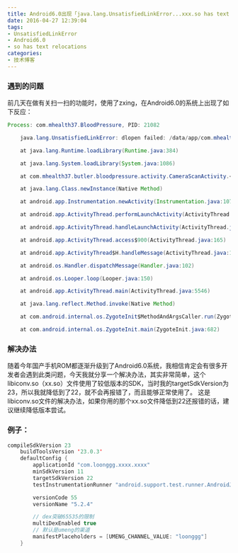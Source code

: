 ```yaml
---
title: Android6.0出现「java.lang.UnsatisfiedLinkError...xxx.so has text relocations」的解决办法
date: 2016-04-27 12:39:04
tags:
- UnsatisfiedLinkError
- Android6.0
- so has text relocations
categories: 
- 技术博客
---
```

### 遇到的问题
前几天在做有关扫一扫的功能时，使用了zxing，在Android6.0的系统上出现了如下反应：

```java
Process: com.mhealth37.BloodPressure, PID: 21082

	java.lang.UnsatisfiedLinkError: dlopen failed: /data/app/com.mhealth37.BloodPressure-1/lib/arm/libiconv.so: has text relocations

	at java.lang.Runtime.loadLibrary(Runtime.java:384)

	at java.lang.System.loadLibrary(System.java:1086)

	at com.mhealth37.butler.bloodpressure.activity.CameraScanActivity.<clinit>(CameraScanActivity.java:65)

	at java.lang.Class.newInstance(Native Method)

	at android.app.Instrumentation.newActivity(Instrumentation.java:1070)

	at android.app.ActivityThread.performLaunchActivity(ActivityThread.java:2342)

	at android.app.ActivityThread.handleLaunchActivity(ActivityThread.java:2504)

	at android.app.ActivityThread.access$900(ActivityThread.java:165)

	at android.app.ActivityThread$H.handleMessage(ActivityThread.java:1368)

	at android.os.Handler.dispatchMessage(Handler.java:102)

	at android.os.Looper.loop(Looper.java:150)

	at android.app.ActivityThread.main(ActivityThread.java:5546)

	at java.lang.reflect.Method.invoke(Native Method)

	at com.android.internal.os.ZygoteInit$MethodAndArgsCaller.run(ZygoteInit.java:792)

	at com.android.internal.os.ZygoteInit.main(ZygoteInit.java:682)

```
<!--more-->
### 解决办法
随着今年国产手机ROM都逐渐升级到了Android6.0系统，我相信肯定会有很多开发者会遇到此类问题，今天我就分享一个解决办法，其实非常简单，这个libiconv.so（xx.so）文件使用了较低版本的SDK，当时我的targetSdkVersion为23，所以我就降低到了22，就不会再报错了，而且能够正常使用了。 这是libiconv.so文件的解决办法，如果你用的那个xx.so文件降低到22还报错的话，建议继续降低版本尝试。

### 例子：

```java
compileSdkVersion 23
    buildToolsVersion '23.0.3'
    defaultConfig {
        applicationId "com.loonggg.xxxx.xxxx"
        minSdkVersion 11
        targetSdkVersion 22
        testInstrumentationRunner "android.support.test.runner.AndroidJUnitRunner"

        versionCode 55
        versionName "5.2.4"

        // dex突破65535的限制
        multiDexEnabled true
        // 默认是umeng的渠道
        manifestPlaceholders = [UMENG_CHANNEL_VALUE: "loonggg"]
    }
```


